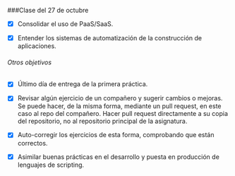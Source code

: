 ###Clase del 27 de octubre
* [X] Consolidar el uso de PaaS/SaaS.

* [X] Entender los sistemas de automatización de la construcción de aplicaciones.

###### Otros objetivos

* [X] Último día de entrega de la primera práctica.

* [X] Revisar algún ejercicio de un compañero y sugerir cambios o mejoras. Se puede hacer, de la misma forma, mediante un pull request, en este caso al repo del compañero. Hacer pull request directamente a su copia del repositorio, no al repositorio principal de la asignatura.

* [X] Auto-corregir los ejercicios de esta forma, comprobando que están correctos.

* [x] Asimilar buenas prácticas en el desarrollo y puesta en producción de lenguajes de scripting.
